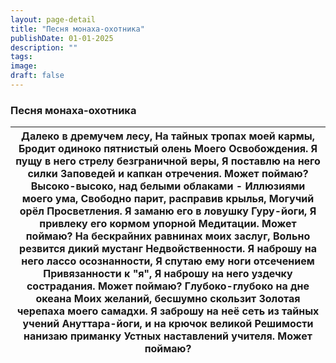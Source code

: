 ```yaml
---
layout: page-detail
title: "Песня монаха-охотника"
publishDate: 01-01-2025
description: ""
tags:
image:
draft: false
---
```


### Песня монаха-охотника

| Далеко в дремучем лесу, На тайных тропах моей кармы, Бродит одиноко пятнистый олень Моего Освобождения.  Я пущу в него стрелу безграничной веры, Я поставлю на него силки  Заповедей и капкан отречения.  Может поймаю?  Высоко-высоко, над белыми облаками -  Иллюзиями моего ума, Свободно парит, расправив крылья, Могучий орёл Просветления.  Я заманю его в ловушку Гуру-йоги, Я привлеку его кормом упорной  Медитации. Может поймаю?  На бескрайних равнинах моих заслуг,  Вольно резвится дикий мустанг  Недвойственности. Я наброшу на него лассо осознанности, Я спутаю ему ноги отсечением  Привязанности к "я", Я наброшу на него уздечку сострадания.  Может поймаю?  Глубоко-глубоко на дне океана  Моих желаний, бесшумно скользит  Золотая черепаха моего самадхи. Я заброшу на неё сеть из тайных учений  Ануттара-йоги, и на крючок великой  Решимости нанизаю приманку  Устных наставлений учителя.  Может поймаю? |
| ------------------------------------------------------------------------------------------------------------------------------------------------------------------------------------------------------------------------------------------------------------------------------------------------------------------------------------------------------------------------------------------------------------------------------------------------------------------------------------------------------------------------------------------------------------------------------------------------------------------------------------------------------------------------------------------------------------------------------------------------------------------------------------------------------------------------------------------------------------------------------------------------------------------------------------- |
  
  
